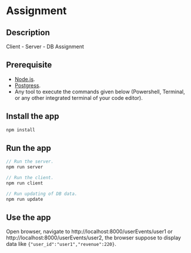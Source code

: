 # Assignment

## Description
Client - Server - DB Assignment

## Prerequisite
- [Node.js](https://nodejs.org/en/download/).
- [Postgress](https://www.postgresql.org/download/).
- Any tool to execute the commands given below (Powershell, Terminal, or any other integrated terminal of your code editor).

## Install the app
```cmd
npm install
```

## Run the app
```js
// Run the server.
npm run server

// Run the client.
npm run client

// Run updating of DB data.
npm run update
```

## Use the app
Open browser, navigate to http://localhost:8000/userEvents/user1 or http://localhost:8000/userEvents/user2, the browser suppose to display data like `{"user_id":"user1","revenue":220}`.